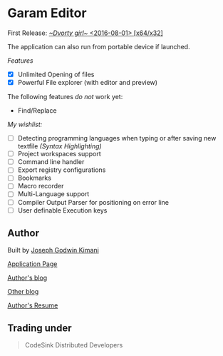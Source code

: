 # Garam Editor

First Release: [_~Dvorty girl~_  <2016-08-01> [x64/x32]](https://garameditor.codeplex.com/)

The application can also run from portable device if launched. 

*Features*

* [x] Unlimited Opening of files
* [x] Powerful File explorer (with editor and preview)

The following features *do not* work yet:

* Find/Replace

*My wishlist:*

* [ ] Detecting programming languages when typing or after saving new textfile *(Syntax Highlighting)*
* [ ] Project workspaces support
* [ ] Command line handler 
* [ ] Export registry configurations
* [ ] Bookmarks
* [ ] Macro recorder
* [ ] Multi-Language support
* [ ] Compiler Output Parser for positioning on error line
* [ ] User definable Execution keys

## Author ##

Built by [Joseph Godwin Kimani](https://github.com/Gochojr)

[Application Page](http://gochojr.github.io/blogsite/Garam-Editor/)

[Author's blog](http://gochojr.github.io/blogsite)

[Other blog](https://gochojr.herokuapp.com)

[Author's Resume](http://gochojr.github.io)


## Trading under ##


> CodeSink Distributed Developers